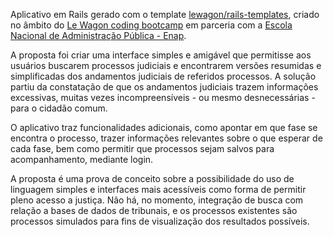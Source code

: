 Aplicativo em Rails gerado com o template [lewagon/rails-templates](https://github.com/lewagon/rails-templates), criado no âmbito do [Le Wagon coding bootcamp](https://www.lewagon.com) em parceria com a [Escola Nacional de Administração Pública - Enap](https://github.enap.gov.br).

A proposta foi criar uma interface simples e amigável que permitisse aos usuários buscarem processos judiciais e encontrarem versões resumidas e simplificadas dos andamentos judiciais de referidos processos. A solução partiu da constatação de que os andamentos judiciais trazem informações excessivas, muitas vezes incompreensíveis - ou mesmo desnecessárias - para o cidadão comum. 

O aplicativo traz funcionalidades adicionais, como apontar em que fase se encontra o processo, trazer informações relevantes sobre o que esperar de cada fase, bem como permitir que processos sejam salvos para acompanhamento, mediante login. 

A proposta é uma prova de conceito sobre a possibilidade do uso de linguagem simples e interfaces mais acessíveis como forma de permitir pleno acesso a justiça. Não há, no momento, integração de busca com relação a bases de dados de tribunais, e os processos existentes são processos simulados para fins de visualização dos resultados possíveis. 
